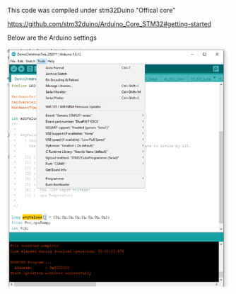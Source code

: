 This code was compiled under stm32Duino  "Offical core"

https://github.com/stm32duino/Arduino_Core_STM32#getting-started



Below are the Arduino settings


![Arduino - NICE setup](https://github.com/mackelec/NICE/blob/main/arduino/demo_christmasTree_202011/Arduino%20setup.png)
